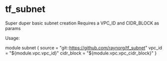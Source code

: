 # tf_subnet

Super duper basic subnet creation
Requires a VPC_ID and CIDR_BLOCK as params

Usage:

module subnet {
	source = "git::https://github.com/raynorg/tf_subnet"
	vpc_id = "${module.vpc.vpc_id}"
	cidr_block = "${module.vpc.vpc_cidr_block}"
}

